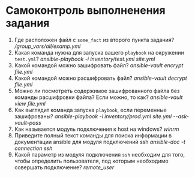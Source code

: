 # Самоконтроль выполненения задания

1. Где расположен файл с `some_fact` из второго пункта задания?  
		_/group_vars/all/examp.yml_
2. Какая команда нужна для запуска вашего `playbook` на окружении `test.yml`?
		_ansible-playbook -i inventory/test.yml site.yml_
3. Какой командой можно зашифровать файл?
		_ansible-vault encrypt file.yml_
4. Какой командой можно расшифровать файл?
		_ansible-vault decrypt file.yml_
5. Можно ли посмотреть содержимое зашифрованного файла без команды расшифровки файла? Если можно, то как?
		_ansible-vault view file.yml_
6. Как выглядит команда запуска `playbook`, если переменные зашифрованы?
		_ansible-playbook -i inventory/prod.yml site.yml --ask-vault-pass_
7. Как называется модуль подключения к host на windows?
		_winrm_
8. Приведите полный текст команды для поиска информации в документации ansible для модуля подключений ssh
		_ansible-doc -t connection ssh_
9. Какой параметр из модуля подключения `ssh` необходим для того, чтобы определить пользователя, под которым необходимо совершать подключение?
		_remote_user_
